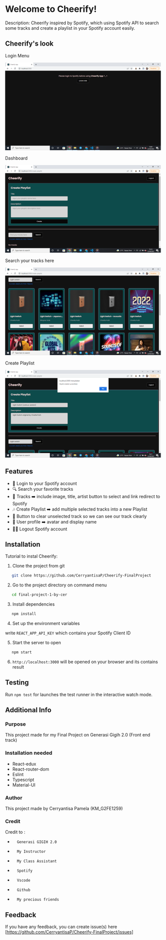 # Welcome to Cheerify! 

Description:
Cheerify inspired by Spotify, which using Spotify API to search some tracks and create a playlist in your Spotify account easily.


## Cheerify's look

Login Menu
<center><img src="/images/Login.png" alt="Preview Image" /></center>

Dashboard
<center><img src="/images/Dashboard.png" alt="Preview Image" /></center>

Search your tracks here
<center><img src="/images/Search-form.png" alt="Preview Image" /></center>

Create Playlist
<center><img src="/images/Create-Playlist.png" alt="Preview Image" /></center>

## Features

- 🚪 Login to your Spotify account
- 🔍 Search your favorite tracks
- 🎵 Tracks ➡️ include image, title, artist button to select and link redirect to Spotify
- 🎶 Create Playlist ➡️ add multiple selected tracks into a new Playlist
- 🚮 Button to clear unselected track so we can see our track clearly
- 👤 User profile ➡️ avatar and display name
- 🏃‍♀️ Logout Spotify account

## Installation

Tutorial to instal Cheerify:

1. Clone the project from git
  ```bash
     git clone https://github.com/CerryantisaP/Cheerify-FinalProject
  ```
2. Go to the project directory on command menu
  ```bash
     cd final-project-1-by-cer
  ```
3. Install dependencies
  ```bash
     npm install
  ```
4. Set up the environment variables

  write `REACT_APP_API_KEY` which contains your Spotify Client ID

5. Start the server to open
  ```bash
     npm start
  ```
6. `http://localhost:3000` will be opened on your browser and its contains result

## Testing

Run `npm test` for launches the test runner in the interactive watch mode.

## Additional Info

### Purpose
This project made for my Final Project on Generasi Gigih 2.0 (Front end track)

### Installation needed

-   React-edux
-   React-router-dom
-   Eslint
-   Typescript   
-   Material-UI

### Author

This project made by Cerryantisa Pamela (KM_G2FE1259)

### Credit

Credit to :
-       Generasi GIGIH 2.0
-       My Instructor
-       My Class Assistant
-       Spotify
-       Vscode
-       Github
-       My precious friends

## Feedback

If you have any feedback, you can create issue(s) here [https://github.com/CerryantisaP/Cheerify-FinalProject/issues]